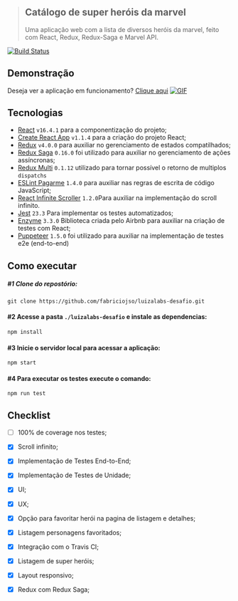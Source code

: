 >## Catálogo de super heróis da marvel
> Uma aplicação web com a lista de diversos heróis da marvel, feito com React, Redux, Redux-Saga e Marvel API.

[![Build Status](https://travis-ci.com/fabriciojso/luizalabs-desafio.svg?token=3dZSp4x5xxwAqpKZDQTe&branch=master)](https://travis-ci.com/fabriciojso/luizalabs-desafio)


## Demonstração
Deseja ver a aplicação em funcionamento? [Clique aqui](https://fabriciojso.github.io/luizalabs-desafio/#/)
[![GIF](https://i.gyazo.com/62445010cbdd16c1bfee5a9a2359d18b.gif)](https://fabriciojso.github.io/luizalabs-desafio/#/)
## Tecnologias
- [React](https://github.com/facebook/react/) `v16.4.1` para a componentização do projeto;
- [Create React App](https://github.com/facebook/create-react-app) `v1.1.4` para a criação do projeto React;
- [Redux](https://github.com/reduxjs/redux) `v4.0.0` para auxiliar no gerenciamento de estados compatilhados;
- [Redux Saga](https://github.com/redux-saga/redux-saga) `0.16.0` foi utilizado para auxiliar no gerenciamento de ações assíncronas;
- [Redux Multi](https://github.com/ashaffer/redux-multi) `0.1.12` utilizado para tornar possível o retorno de multiplos `dispatchs`
- [ESLint Pagarme](https://github.com/pagarme/react-style-guide) `1.4.0` para auxiliar nas regras de escrita de código JavaScript;
- [React Infinite Scroller](https://github.com/CassetteRocks/react-infinite-scroller) `1.2.0`Para auxiliar na implementação do scroll infinito.
- [Jest](https://github.com/facebook/jest/) `23.3` Para implementar os testes automatizados;
- [Enzyme](https://github.com/airbnb/enzyme) `3.3.0` Biblioteca criada pelo Airbnb para auxiliar na criação de testes com React;
- [Puppeteer](https://github.com/GoogleChrome/puppeteer) `1.5.0` foi utilizado para auxiliar na implementação de testes e2e (end-to-end)

## Como executar
##### #1 Clone do repostório:
```git clone https://github.com/fabriciojso/luizalabs-desafio.git```

#### #2 Acesse a pasta `./luizalabs-desafio` e instale as dependencias:
```npm install```

#### #3 Inicie o servidor local para acessar a aplicação:
```npm start```

#### #4 Para executar os testes execute o comando:
```npm run test```

## Checklist
- [ ] 100% de coverage nos testes;
- [x] Scroll infinito;
- [x] Implementação de Testes End-to-End;
- [x] Implementação de Testes de Unidade;
- [x] UI;
- [x] UX;
- [x] Opção para favoritar herói na pagina de listagem e detalhes;
- [x] Listagem personagens favoritados;
- [x] Integração com o Travis CI;
- [x] Listagem de super heróis;
- [x] Layout responsivo;
- [x] Redux com Redux Saga;








